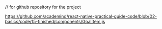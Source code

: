 // for github repository for the project

https://github.com/academind/react-native-practical-guide-code/blob/02-basics/code/15-finished/components/GoalItem.js
